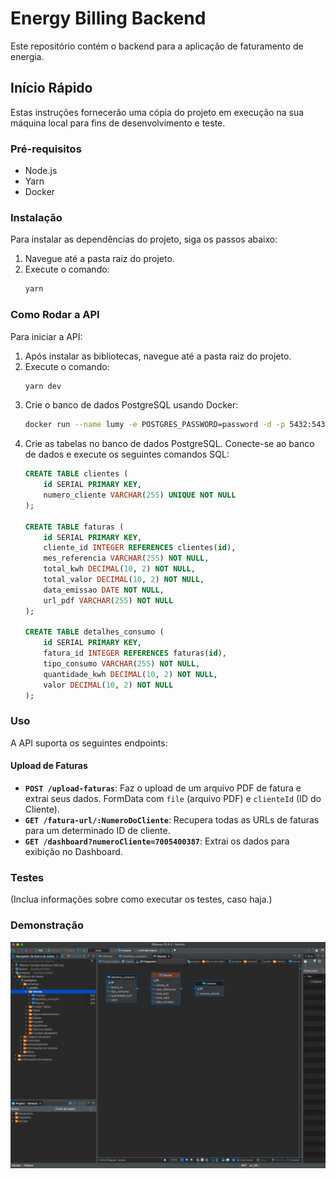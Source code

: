 
# Energy Billing Backend

Este repositório contém o backend para a aplicação de faturamento de energia.

## Início Rápido

Estas instruções fornecerão uma cópia do projeto em execução na sua máquina local para fins de desenvolvimento e teste.

### Pré-requisitos

- Node.js
- Yarn
- Docker

### Instalação

Para instalar as dependências do projeto, siga os passos abaixo:

1. Navegue até a pasta raiz do projeto.
2. Execute o comando:
   ```bash
   yarn
   ```

### Como Rodar a API

Para iniciar a API:

1. Após instalar as bibliotecas, navegue até a pasta raiz do projeto.
2. Execute o comando:
   ```bash
   yarn dev
   ```
3. Crie o banco de dados PostgreSQL usando Docker:
   ```bash
   docker run --name lumy -e POSTGRES_PASSWORD=password -d -p 5432:5432 postgres
   ```
4. Crie as tabelas no banco de dados PostgreSQL. Conecte-se ao banco de dados e execute os seguintes comandos SQL:
   ```sql
   CREATE TABLE clientes (
       id SERIAL PRIMARY KEY,
       numero_cliente VARCHAR(255) UNIQUE NOT NULL
   );

   CREATE TABLE faturas (
       id SERIAL PRIMARY KEY,
       cliente_id INTEGER REFERENCES clientes(id),
       mes_referencia VARCHAR(255) NOT NULL,
       total_kwh DECIMAL(10, 2) NOT NULL,
       total_valor DECIMAL(10, 2) NOT NULL,
       data_emissao DATE NOT NULL,
       url_pdf VARCHAR(255) NOT NULL
   );

   CREATE TABLE detalhes_consumo (
       id SERIAL PRIMARY KEY,
       fatura_id INTEGER REFERENCES faturas(id),
       tipo_consumo VARCHAR(255) NOT NULL,
       quantidade_kwh DECIMAL(10, 2) NOT NULL,
       valor DECIMAL(10, 2) NOT NULL
   );
   ```

### Uso

A API suporta os seguintes endpoints:

#### Upload de Faturas

- **`POST /upload-faturas`**: Faz o upload de um arquivo PDF de fatura e extrai seus dados. FormData com `file` (arquivo PDF) e `clienteId` (ID do Cliente).
- **`GET /fatura-url/:NumeroDoCliente`**: Recupera todas as URLs de faturas para um determinado ID de cliente.
- **`GET /dashboard?numeroCliente=7005400387`**: Extrai os dados para exibição no Dashboard.

### Testes

(Inclua informações sobre como executar os testes, caso haja.)

### Demonstração

![Esquema do Banco de Dados](src/images/banco.png)
